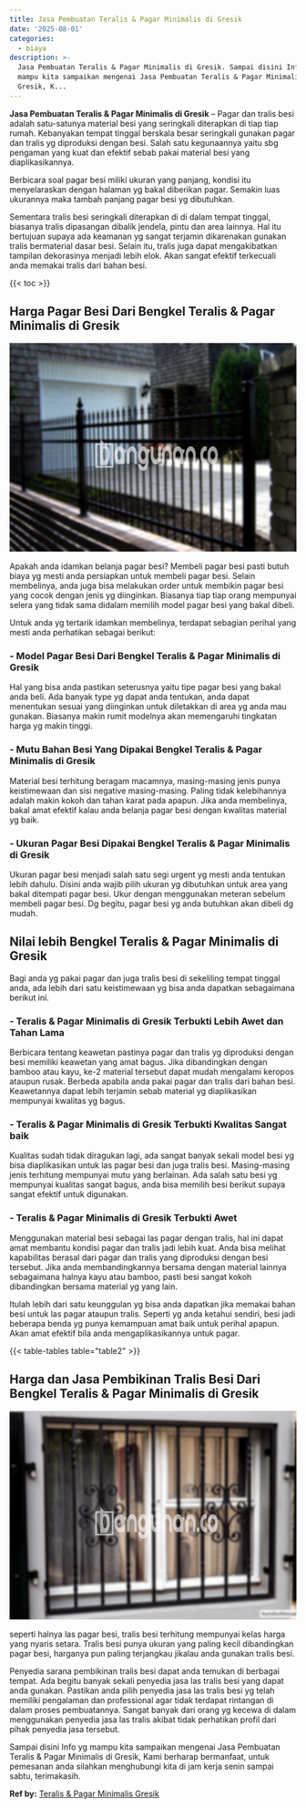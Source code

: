 ```yaml
---
title: Jasa Pembuatan Teralis & Pagar Minimalis di Gresik
date: '2025-08-01'
categories:
  - biaya
description: >-
  Jasa Pembuatan Teralis & Pagar Minimalis di Gresik. Sampai disini Info yg
  mampu kita sampaikan mengenai Jasa Pembuatan Teralis & Pagar Minimalis di
  Gresik, K...
---
```


**Jasa Pembuatan Teralis & Pagar Minimalis di Gresik** – Pagar dan tralis besi adalah satu-satunya material besi yang seringkali diterapkan di tiap tiap rumah. Kebanyakan tempat tinggal berskala besar seringkali gunakan pagar dan tralis yg diproduksi dengan besi. Salah satu kegunaannya yaitu sbg pengaman yang kuat dan efektif sebab pakai material besi yang diaplikasikannya.

Berbicara soal pagar besi miliki ukuran yang panjang, kondisi itu menyelaraskan dengan halaman yg bakal diberikan pagar. Semakin luas ukurannya maka tambah panjang pagar besi yg dibutuhkan.

Sementara tralis besi seringkali diterapkan di di dalam tempat tinggal, biasanya tralis dipasangan dibalik jendela, pintu dan area lainnya. Hal itu bertujuan supaya ada keamanan yg sangat terjamin dikarenakan gunakan tralis bermaterial dasar besi. Selain itu, tralis juga dapat mengakibatkan tampilan dekorasinya menjadi lebih elok. Akan sangat efektif terkecuali anda memakai tralis dari bahan besi.

{{< toc >}}

## Harga Pagar Besi Dari Bengkel Teralis & Pagar Minimalis di Gresik

![Jasa Pembuatan Teralis & Pagar Minimalis di Gresik](/images/pagar-minimalis-murah-39.png)

Apakah anda idamkan belanja pagar besi? Membeli pagar besi pasti butuh biaya yg mesti anda persiapkan untuk membeli pagar besi. Selain membelinya, anda juga bisa melakukan order untuk membikin pagar besi yang cocok dengan jenis yg diinginkan. Biasanya tiap tiap orang mempunyai selera yang tidak sama didalam memilih model pagar besi yang bakal dibeli.

Untuk anda yg tertarik idamkan membelinya, terdapat sebagian perihal yang mesti anda perhatikan sebagai berikut:
### \- Model Pagar Besi Dari Bengkel Teralis & Pagar Minimalis di Gresik

Hal yang bisa anda pastikan seterusnya yaitu tipe pagar besi yang bakal anda beli. Ada banyak type yg dapat anda tentukan, anda dapat menentukan sesuai yang diinginkan untuk diletakkan di area yg anda mau gunakan. Biasanya makin rumit modelnya akan memengaruhi tingkatan harga yg makin tinggi.

### \- Mutu Bahan Besi Yang Dipakai Bengkel Teralis & Pagar Minimalis di Gresik

Material besi terhitung beragam macamnya, masing-masing jenis punya keistimewaan dan sisi negative masing-masing. Paling tidak kelebihannya adalah makin kokoh dan tahan karat pada apapun. Jika anda membelinya, bakal amat efektif kalau anda belanja pagar besi dengan kwalitas material yg baik.

### \- Ukuran Pagar Besi Dipakai Bengkel Teralis & Pagar Minimalis di Gresik

Ukuran pagar besi menjadi salah satu segi urgent yg mesti anda tentukan lebih dahulu. Disini anda wajib pilih ukuran yg dibutuhkan untuk area yang bakal ditempati pagar besi. Ukur dengan menggunakan meteran sebelum membeli pagar besi. Dg begitu, pagar besi yg anda butuhkan akan dibeli dg mudah.

## Nilai lebih Bengkel Teralis & Pagar Minimalis di Gresik

Bagi anda yg pakai pagar dan juga tralis besi di sekeliling tempat tinggal anda, ada lebih dari satu keistimewaan yg bisa anda dapatkan sebagaimana berikut ini.

### \- Teralis & Pagar Minimalis di Gresik Terbukti Lebih Awet dan Tahan Lama

Berbicara tentang keawetan pastinya pagar dan tralis yg diproduksi dengan besi memiliki keawetan yang amat bagus. Jika dibandingkan dengan bamboo atau kayu, ke-2 material tersebut dapat mudah mengalami keropos ataupun rusak. Berbeda apabila anda pakai pagar dan tralis dari bahan besi. Keawetannya dapat lebih terjamin sebab material yg diaplikasikan mempunyai kwalitas yg bagus.

### \- Teralis & Pagar Minimalis di Gresik Terbukti Kwalitas Sangat baik

Kualitas sudah tidak diragukan lagi, ada sangat banyak sekali model besi yg bisa diaplikasikan untuk las pagar besi dan juga tralis besi. Masing-masing jenis terhitung mempunyai mutu yang berlainan. Ada salah satu besi yg mempunyai kualitas sangat bagus, anda bisa memilih besi berikut supaya sangat efektif untuk digunakan.

### \- Teralis & Pagar Minimalis di Gresik Terbukti Awet

Menggunakan material besi sebagai las pagar dengan tralis, hal ini dapat amat membantu kondisi pagar dan tralis jadi lebih kuat. Anda bisa melihat kapabilitas berasal dari pagar dan tralis yang diproduksi dengan besi tersebut. Jika anda membandingkannya bersama dengan material lainnya sebagaimana halnya kayu atau bamboo, pasti besi sangat kokoh dibandingkan bersama material yg yang lain.

Itulah lebih dari satu keunggulan yg bisa anda dapatkan jika memakai bahan besi untuk las pagar ataupun tralis. Seperti yg anda ketahui sendiri, besi jadi beberapa benda yg punya kemampuan amat baik untuk perihal apapun. Akan amat efektif bila anda mengaplikasikannya untuk pagar.

{{< table-tables table="table2" >}}

## Harga dan Jasa Pembikinan Tralis Besi Dari Bengkel Teralis & Pagar Minimalis di Gresik

![Jasa Pembuatan Teralis & Pagar Minimalis di Gresik](/images/teralis-minimalis-murah-14.png)

seperti halnya las pagar besi, tralis besi terhitung mempunyai kelas harga yang nyaris setara. Tralis besi punya ukuran yang paling kecil dibandingkan pagar besi, harganya pun paling terjangkau jikalau anda gunakan tralis besi.

Penyedia sarana pembikinan tralis besi dapat anda temukan di berbagai tempat. Ada begitu banyak sekali penyedia jasa las tralis besi yang dapat anda gunakan. Pastikan anda pilih penyedia jasa las tralis besi yg telah memiliki pengalaman dan professional agar tidak terdapat rintangan di dalam proses pembuatannya. Sangat banyak dari orang yg kecewa di dalam menggunakan penyedia jasa las tralis akibat tidak perhatikan profil dari pihak penyedia jasa tersebut.

Sampai disini Info yg mampu kita sampaikan mengenai Jasa Pembuatan Teralis & Pagar Minimalis di Gresik, Kami berharap bermanfaat, untuk pemesanan anda silahkan menghubungi kita di jam kerja senin sampai sabtu, terimakasih.

**Ref by:** [Teralis & Pagar Minimalis Gresik](https://id.wikipedia.org/wiki/Teralis)
